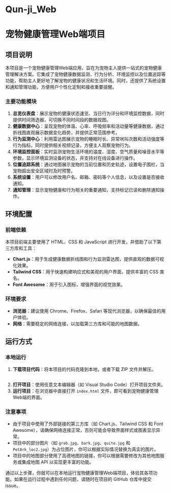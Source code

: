 # Qun-ji_Web
# 宠物健康管理Web端项目

## 项目说明
本项目是一个宠物健康管理Web端应用，旨在为宠物主人提供一站式的宠物健康管理解决方案。它集成了宠物健康数据监测、行为分析、环境监控以及位置追踪等功能，帮助主人更好地了解宠物的健康状况和生活环境。同时，还提供了系统设置和通知管理功能，方便用户个性化定制和接收重要提醒。

### 主要功能模块
1. **总览仪表盘**：展示宠物的健康状态速览、当日行为评分和环境监控数据，同时提供时间筛选器，可切换不同时间段的数据视图。
2. **健康数据中心**：呈现宠物的体温、心率、呼吸频率和活动量等健康数据，通过折线图直观展示数据变化趋势，并提供正常范围参考。
3. **行为监测中心**：利用雷达图展示宠物的睡眠时长、异常吠叫次数和活动强度等行为指标，同时提供相关视频记录，方便主人观察宠物行为。
4. **环境监控面板**：实时监测宠物生活环境的温度、湿度、空气质量和噪音水平等参数，显示环境监测设备的状态，并支持对在线设备进行操作。
5. **位置追踪系统**：通过地图展示宠物的当前位置和历史轨迹，设置电子围栏，当宠物超出安全区域时及时预警。
6. **系统设置**：用户可以修改用户名、邮箱、密码等个人信息，以及设置是否接收通知。
7. **通知管理**：显示宠物健康和行为相关的重要通知，支持标记已读和删除通知操作。

## 环境配置
### 前端依赖
本项目前端主要使用了 HTML、CSS 和 JavaScript 进行开发，并借助了以下第三方库和工具：
- **Chart.js**：用于生成健康数据折线图和行为监测雷达图，提供直观的数据可视化效果。
- **Tailwind CSS**：用于快速构建响应式和美观的用户界面，提供丰富的 CSS 类名。
- **Font Awesome**：用于引入图标，增强界面的视觉效果。

### 环境要求
- **浏览器**：建议使用 Chrome、Firefox、Safari 等现代浏览器，以确保最佳的用户体验。
- **网络**：需要稳定的网络连接，以加载第三方库和可能的地图数据。

## 运行方式
### 本地运行
1. **下载项目代码**：将本项目的代码克隆到本地，或者下载 ZIP 文件并解压。
```bash

```
2. **打开项目**：使用任意文本编辑器（如 Visual Studio Code）打开项目文件夹。
3. **运行项目**：在浏览器中直接打开 `index.html` 文件，即可看到宠物健康管理Web端的界面。

### 注意事项
- 由于项目中使用了外部链接的第三方库（如 Chart.js、Tailwind CSS 和 Font Awesome），请确保网络连接正常，否则可能会导致界面样式或图表显示异常。
- 项目中的部分图片（如 `grab.jpg`、`bark.jpg`、`quite.jpg` 和 `PetArk_loc2.jpg`）为占位图片，你可以根据实际情况替换为真实的图片。
- 项目中的地图部分使用了高德地图的链接，你可以根据需要修改为其他地图服务或集成地图 API 以实现更丰富的功能。

通过以上步骤，你就可以在本地运行宠物健康管理Web端项目，体验其各项功能。如果在运行过程中遇到任何问题，请随时在项目的 GitHub 仓库中提交 issue。
